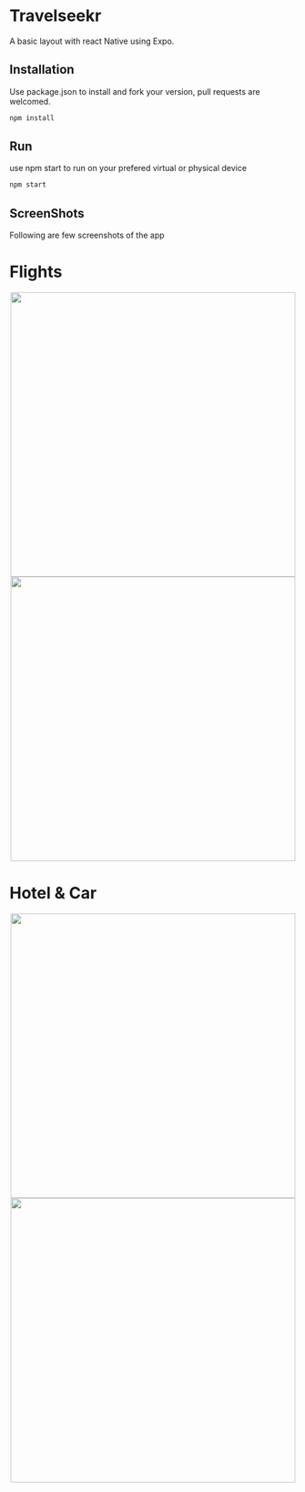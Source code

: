 # Travelseekr
A basic layout with react Native using Expo.


## Installation
Use package.json to install and fork your version, pull requests are welcomed.

```bash
npm install
```

## Run 
use npm start to run on your prefered virtual or physical device
```bash
npm start
```

## ScreenShots 

Following are few screenshots of the app

# Flights

<p align="center">
  <img widht="500" height="500" src="https://user-images.githubusercontent.com/19146537/69473747-d5fa8d00-0d85-11ea-93ce-05d19654ee77.png">   <img widht="500" height="500" src="https://user-images.githubusercontent.com/19146537/69473746-d5fa8d00-0d85-11ea-9b50-c606aa87a7f9.png"> 
<p>

# Hotel & Car

<p align="center">
  <img widht="500" height="500" src="https://user-images.githubusercontent.com/19146537/69473532-82873f80-0d83-11ea-841f-3c99584d4d96.png"> <img widht="500" height="500" src="https://user-images.githubusercontent.com/19146537/69473533-831fd600-0d83-11ea-9c28-4876f788d675.png"> 
</p>
